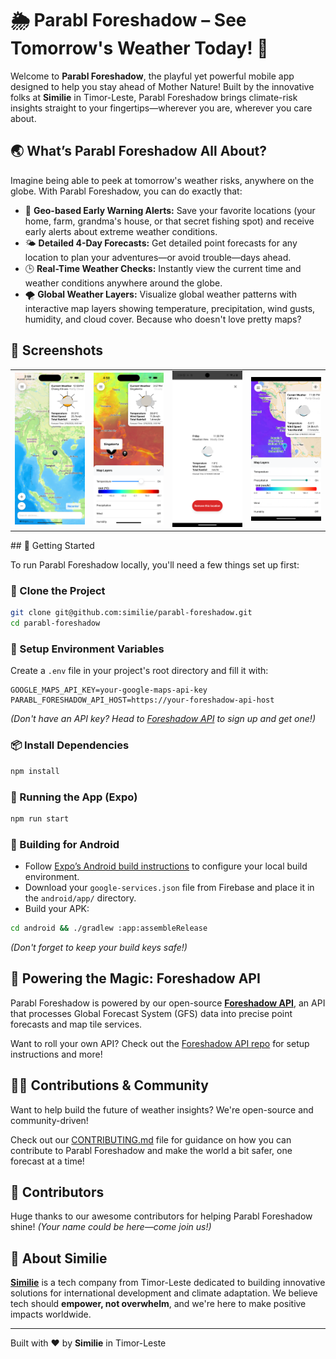 # 🌦️ Parabl Foreshadow – See Tomorrow's Weather Today! 🚀

Welcome to **Parabl Foreshadow**, the playful yet powerful mobile app designed to help you stay ahead of Mother Nature! Built by the innovative folks at **Similie** in Timor-Leste, Parabl Foreshadow brings climate-risk insights straight to your fingertips—wherever you are, wherever you care about.

## 🌏 What’s Parabl Foreshadow All About?

Imagine being able to peek at tomorrow's weather risks, anywhere on the globe. With Parabl Foreshadow, you can do exactly that:

- 📍 **Geo-based Early Warning Alerts:** Save your favorite locations (your home, farm, grandma's house, or that secret fishing spot) and receive early alerts about extreme weather conditions.
- 🌤️ **Detailed 4-Day Forecasts:** Get detailed point forecasts for any location to plan your adventures—or avoid trouble—days ahead.
- 🕒 **Real-Time Weather Checks:** Instantly view the current time and weather conditions anywhere around the globe.
- 🌪️ **Global Weather Layers:** Visualize global weather patterns with interactive map layers showing temperature, precipitation, wind gusts, humidity, and cloud cover. Because who doesn't love pretty maps?

## 📸 Screenshots

<table>
  <tr>
    <td><img src="./docs/images/chiang-khurea.png" alt="Chiang Khurea" width="200"/></td>
    <td><img src="./docs/images/global-temp.png" alt="Global Temp" width="200"/></td>
    <td><img src="./docs/images/forecast.png" alt="Forecast" width="200"/></td>
    <td><img src="./docs/images/california-rain.png" alt="California Rain" width="200"/></td>
    
 </tr>
</table>
## 🔧 Getting Started

To run Parabl Foreshadow locally, you'll need a few things set up first:

### 🚀 Clone the Project

```bash
git clone git@github.com:similie/parabl-foreshadow.git
cd parabl-foreshadow
```

### 🔑 Setup Environment Variables

Create a `.env` file in your project's root directory and fill it with:

```env
GOOGLE_MAPS_API_KEY=your-google-maps-api-key
PARABL_FORESHADOW_API_HOST=https://your-foreshadow-api-host
```

_(Don't have an API key? Head to [Foreshadow API](https://foreshadow.parabl.io) to sign up and get one!)_

### 📦 Install Dependencies

```bash
npm install
```

### 📱 Running the App (Expo)

```bash
npm run start
```

### 🤖 Building for Android

- Follow [Expo’s Android build instructions](https://docs.expo.dev/build/setup/) to configure your local build environment.
- Download your `google-services.json` file from Firebase and place it in the `android/app/` directory.
- Build your APK:

```bash
cd android && ./gradlew :app:assembleRelease
```

_(Don't forget to keep your build keys safe!)_

## 🌊 Powering the Magic: Foreshadow API

Parabl Foreshadow is powered by our open-source [**Foreshadow API**](https://github.com/similie/foreshadow-api), an API that processes Global Forecast System (GFS) data into precise point forecasts and map tile services.

Want to roll your own API? Check out the [Foreshadow API repo](https://github.com/similie/parabl-foreshadow-api) for setup instructions and more!

## 👩‍💻 Contributions & Community

Want to help build the future of weather insights? We're open-source and community-driven!

Check out our [CONTRIBUTING.md](./CONTRIBUTING.md) file for guidance on how you can contribute to Parabl Foreshadow and make the world a bit safer, one forecast at a time!

## 🙌 Contributors

Huge thanks to our awesome contributors for helping Parabl Foreshadow shine! _(Your name could be here—come join us!)_

## 🎉 About Similie

[**Similie**](https://similie.org) is a tech company from Timor-Leste dedicated to building innovative solutions for international development and climate adaptation. We believe tech should **empower, not overwhelm**, and we're here to make positive impacts worldwide.

---

Built with ❤️ by **Similie** in Timor-Leste
